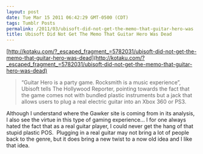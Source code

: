 ```yaml
---
layout: post
date: Tue Mar 15 2011 06:42:29 GMT-0500 (CDT)
tags: Tumblr Posts
permalink: /2011/03/ubisoft-did-not-get-the-memo-that-guitar-hero-was
title: Ubisoft Did Not Get The Memo That Guitar Hero Was Dead
---
```


[http://kotaku.com/?_escaped_fragment_=5782031/ubisoft-did-not-get-the-memo-that-guitar-hero-was-dead](http://kotaku.com/?_escaped_fragment_=5782031/ubisoft-did-not-get-the-memo-that-guitar-hero-was-dead)

> “Guitar Hero is a party game. Rocksmith is a music experience”, Ubisoft tells The Hollywood Reporter, pointing towards the fact that the game comes not with bundled plastic instruments but a jack that allows users to plug a real electric guitar into an Xbox 360 or PS3.

Although I understand where the Gawker site is coming from in its analysis, I also see the virtue in this type of gaming experience… I for one always hated the fact that as a real guitar player, I could never get the hang of that stupid plastic POS.  Plugging in a real guitar may not bring a lot of people back to the genre, but it does bring a new twist to a now old idea and I like that idea.
